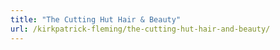 ```yaml
---
title: "The Cutting Hut Hair & Beauty"
url: /kirkpatrick-fleming/the-cutting-hut-hair-and-beauty/
---
```

